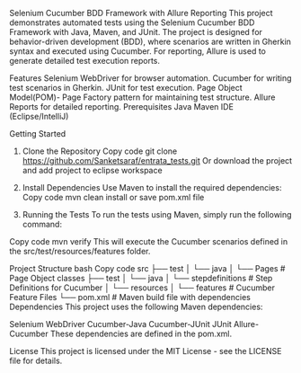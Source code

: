 Selenium Cucumber BDD Framework with Allure Reporting
This project demonstrates automated tests using the Selenium Cucumber BDD Framework with Java, Maven, and JUnit. The project is designed for behavior-driven development (BDD), where scenarios are written in Gherkin syntax and executed using Cucumber. For reporting, Allure is used to generate detailed test execution reports.

Features
Selenium WebDriver for browser automation.
Cucumber for writing test scenarios in Gherkin.
JUnit for test execution.
Page Object Model(POM)- Page Factory pattern for maintaining test structure.
Allure Reports for detailed reporting.
Prerequisites
Java
Maven
IDE (Eclipse/IntelliJ)

Getting Started
1. Clone the Repository
Copy code
git clone https://github.com/Sanketsaraf/entrata_tests.git
Or download the project and add project to eclipse workspace

3. Install Dependencies
Use Maven to install the required dependencies:
Copy code
mvn clean install
or save pom.xml file

5. Running the Tests
To run the tests using Maven, simply run the following command:

Copy code
mvn verify
This will execute the Cucumber scenarios defined in the src/test/resources/features folder.

Project Structure
bash
Copy code
src
 ├── test
 │   └── java
 │       └── Pages         # Page Object classes
 ├── test
 │   └── java
 │       └── stepdefinitions     # Step Definitions for Cucumber
 │   └── resources
 │       └── features            # Cucumber Feature Files
 └── pom.xml                     # Maven build file with dependencies
Dependencies
This project uses the following Maven dependencies:

Selenium WebDriver
Cucumber-Java
Cucumber-JUnit
JUnit
Allure-Cucumber
These dependencies are defined in the pom.xml.

License
This project is licensed under the MIT License - see the LICENSE file for details.
